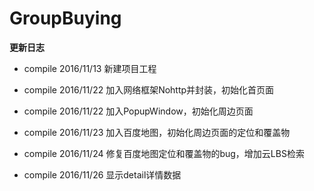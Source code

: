 # GroupBuying

**更新日志**

- compile  2016/11/13 新建项目工程

- compile  2016/11/22 加入网络框架Nohttp并封装，初始化首页面

- compile  2016/11/22 加入PopupWindow，初始化周边页面

- compile  2016/11/23 加入百度地图，初始化周边页面的定位和覆盖物

- compile  2016/11/24 修复百度地图定位和覆盖物的bug，增加云LBS检索

- compile  2016/11/26 显示detail详情数据